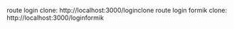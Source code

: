 route login clone: http://localhost:3000/loginclone
route login formik clone: http://localhost:3000/loginformik